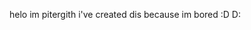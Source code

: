 helo im pitergith
i've created dis because im bored
:D
D:

<!--- oooh so this is how you can comment various lines at once, amazing
PiterGith/PiterGith is a ✨ special ✨ repository because its `README.md` (this file) appears on your GitHub profile.
You can click the Preview link to take a look at your changes.
--->
